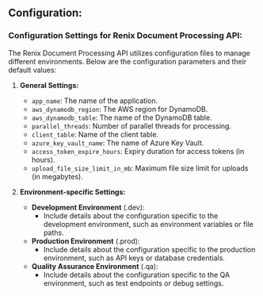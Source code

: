 ## Configuration:

### Configuration Settings for Renix Document Processing API:

The Renix Document Processing API utilizes configuration files to manage different environments. Below are the configuration parameters and their default values:

1. **General Settings:**
   - `app_name`: The name of the application.
   - `aws_dynamodb_region`: The AWS region for DynamoDB.
   - `aws_dynamodb_table`: The name of the DynamoDB table.
   - `parallel_threads`: Number of parallel threads for processing.
   - `client_table`: Name of the client table.
   - `azure_key_vault_name`: The name of Azure Key Vault.
   - `access_token_expire_hours`: Expiry duration for access tokens (in hours).
   - `upload_file_size_limit_in_mb`: Maximum file size limit for uploads (in megabytes).

2. **Environment-specific Settings:**
   - **Development Environment** (.dev):
     - Include details about the configuration specific to the development environment, such as environment variables or file paths.
   - **Production Environment** (.prod):
     - Include details about the configuration specific to the production environment, such as API keys or database credentials.
   - **Quality Assurance Environment** (.qa):
     - Include details about the configuration specific to the QA environment, such as test endpoints or debug settings.
